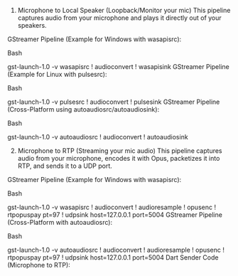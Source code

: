 1. Microphone to Local Speaker (Loopback/Monitor your mic)
This pipeline captures audio from your microphone and plays it directly out of your speakers.

GStreamer Pipeline (Example for Windows with wasapisrc):

Bash

gst-launch-1.0 -v wasapisrc ! audioconvert ! wasapisink
GStreamer Pipeline (Example for Linux with pulsesrc):

Bash

gst-launch-1.0 -v pulsesrc ! audioconvert ! pulsesink
GStreamer Pipeline (Cross-Platform using autoaudiosrc/autoaudiosink):

Bash

gst-launch-1.0 -v autoaudiosrc ! audioconvert ! autoaudiosink

2. Microphone to RTP (Streaming your mic audio)
This pipeline captures audio from your microphone, encodes it with Opus, packetizes it into RTP, and sends it to a UDP port.

GStreamer Pipeline (Example for Windows with wasapisrc):

Bash

gst-launch-1.0 -v wasapisrc ! audioconvert ! audioresample ! opusenc ! rtpopuspay pt=97 ! udpsink host=127.0.0.1 port=5004
GStreamer Pipeline (Cross-Platform with autoaudiosrc):

Bash

gst-launch-1.0 -v autoaudiosrc ! audioconvert ! audioresample ! opusenc ! rtpopuspay pt=97 ! udpsink host=127.0.0.1 port=5004
Dart Sender Code (Microphone to RTP):